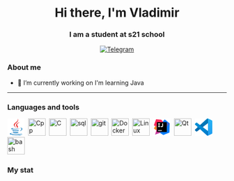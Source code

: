 <div id="header" align="center">
    <h1>Hi there, I'm  Vladimir </h1>
    <h3>I am a student at s21 school</h3>
</div>

<div id="socials" align="center">
  <a href="https://t.me/sparrvio">
    <img src="https://img.shields.io/badge/Telegram-blue?style=for-the-badge&logo=telegram&logoColor=white" alt="Telegram"/>
  </a>
</div>

### About me
- 🌱 I’m currently working on I'm learning Java

---

### Languages and tools

<img src="https://github.com/devicons/devicon/blob/v2.15.1/icons/java/java-original.svg" title="git" width="40" height="40"/>&nbsp;
<img src="https://cdn.jsdelivr.net/gh/devicons/devicon/icons/cplusplus/cplusplus-original.svg" title="Cpp" width="40" height="40"/>&nbsp;
<img src="https://cdn.jsdelivr.net/gh/devicons/devicon/icons/c/c-original.svg" title="C" width="40" height="40"/>&nbsp;
<img src="https://cdn.jsdelivr.net/gh/devicons/devicon/icons/postgresql/postgresql-original.svg" title="sql" width="40" height="40"/>&nbsp;
<img src="https://cdn.jsdelivr.net/gh/devicons/devicon/icons/git/git-plain.svg" title="git" width="40" height="40"/>&nbsp;
<img src="https://cdn.jsdelivr.net/gh/devicons/devicon/icons/docker/docker-plain-wordmark.svg" title="Docker" width="40" height="40"/>&nbsp;
<img src="https://cdn.jsdelivr.net/gh/devicons/devicon/icons/linux/linux-original.svg" title="Linux" width="40" height="40"/>&nbsp;
<img src="https://github.com/devicons/devicon/blob/v2.15.1/icons/intellij/intellij-original.svg" title="bash" width="40" height="40"/>&nbsp;
<img src="https://cdn.jsdelivr.net/gh/devicons/devicon/icons/qt/qt-original.svg" title="Qt" width="40" height="40"/>&nbsp;
<img src="https://github.com/devicons/devicon/blob/v2.15.1/icons/vscode/vscode-original.svg" title="Qt" width="40" height="40"/>&nbsp;
<img src="https://cdn.jsdelivr.net/gh/devicons/devicon/icons/bash/bash-original.svg" title="bash" width="40" height="40"/>&nbsp;



### My stat

<div id="stat" align="center">
    <img src="https://github-profile-summary-cards.vercel.app/api/cards/profile-details?username=sparrvio&theme=github_dark" alt=""/>
    <img src="https://github-profile-summary-cards.vercel.app/api/cards/most-commit-language?username=sparrvio&theme=github_dark" alt=""/>
    <img src="https://github-profile-summary-cards.vercel.app/api/cards/stats?username=sparrvio&theme=github_dark" alt=""/>
    <img src="http://github-profile-summary-cards.vercel.app/api/cards/repos-per-language?username=sparrvio&theme=github_dark" alt=""/>
    <img src="http://github-profile-summary-cards.vercel.app/api/cards/productive-time?username=sparrvio&theme=github_dark&utcOffset=8" alt=""/>
</div>
